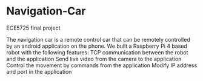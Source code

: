 # Navigation-Car
ECE5725 final project

The navigation car is a remote control car that can be remotely controlled by an android application on the phone. We built a Raspberry Pi 4 based robot with the following features:
TCP communication between the robot and the application
Send live video from the camera to the application
Control the movement by commands from the application
Modify IP address and port in the application
